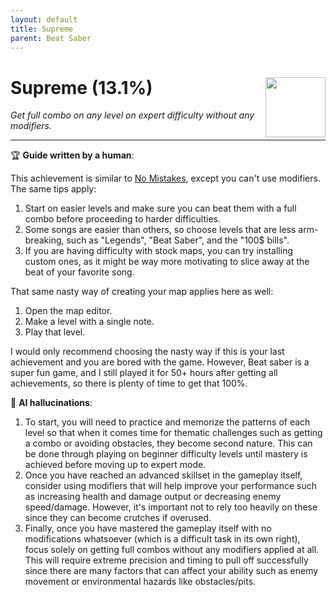 ```yaml
---
layout: default
title: Supreme
parent: Beat Saber
---
```


# Supreme (13.1%) <img style="float: right;" src="https://cdn.cloudflare.steamstatic.com/steamcommunity/public/images/apps/620980/38393ecfa619c380fa0f90c2b8c03f9ba94474f0.jpg" width="96" height="96">

_Get full combo on any level on expert difficulty without any modifiers._

***

:trophy: **Guide written by a human**:

This achievement is similar to [No Mistakes](No_Mistakes.md), except you can't use modifiers. The same tips apply:
1. Start on easier levels and make sure you can beat them with a full combo before proceeding to harder difficulties.
2. Some songs are easier than others, so choose levels that are less arm-breaking, such as "Legends", "Beat Saber", and the "100$ bills".
3. If you are having difficulty with stock maps, you can try installing custom ones, as it might be way more motivating to slice away at the beat of your favorite song.

That same nasty way of creating your map applies here as well:
1. Open the map editor.
2. Make a level with a single note.
3. Play that level.

I would only recommend choosing the nasty way if this is your last achievement and you are bored with the game. However, Beat saber is a super fun game, and I still played it for 50+ hours after getting all achievements, so there is plenty of time to get that 100%.

:robot: **AI hallucinations**:

1. To start, you will need to practice and memorize the patterns of each level so that when it comes time for thematic challenges such as getting a combo or avoiding obstacles, they become second nature. This can be done through playing on beginner difficulty levels until mastery is achieved before moving up to expert mode.
2. Once you have reached an advanced skillset in the gameplay itself, consider using modifiers that will help improve your performance such as increasing health and damage output or decreasing enemy speed/damage. However, it's important not to rely too heavily on these since they can become crutches if overused.
3. Finally, once you have mastered the gameplay itself with no modifications whatsoever (which is a difficult task in its own right), focus solely on getting full combos without any modifiers applied at all. This will require extreme precision and timing to pull off successfully since there are many factors that can affect your ability such as enemy movement or environmental hazards like obstacles/pits.
